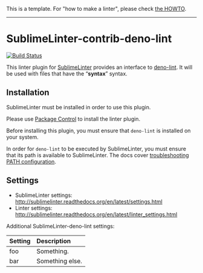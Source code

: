 This is a template. For "how to make a linter", please check [the HOWTO](HOWTO.md).

-----------------------------------------------------------------

SublimeLinter-contrib-deno-lint
================================

[![Build Status](https://travis-ci.org/SublimeLinter/SublimeLinter-contrib-deno-lint.svg?branch=master)](https://travis-ci.org/SublimeLinter/SublimeLinter-contrib-deno-lint)

This linter plugin for [SublimeLinter](https://github.com/SublimeLinter/SublimeLinter) provides an interface to [deno-lint](__linter_homepage__). It will be used with files that have the “__syntax__” syntax.

## Installation
SublimeLinter must be installed in order to use this plugin. 

Please use [Package Control](https://packagecontrol.io) to install the linter plugin.

Before installing this plugin, you must ensure that `deno-lint` is installed on your system.

In order for `deno-lint` to be executed by SublimeLinter, you must ensure that its path is available to SublimeLinter. The docs cover [troubleshooting PATH configuration](http://sublimelinter.readthedocs.io/en/latest/troubleshooting.html#finding-a-linter-executable).

## Settings
- SublimeLinter settings: http://sublimelinter.readthedocs.org/en/latest/settings.html
- Linter settings: http://sublimelinter.readthedocs.org/en/latest/linter_settings.html

Additional SublimeLinter-deno-lint settings:

|Setting|Description    |
|:------|:--------------|
|foo    |Something.     |
|bar    |Something else.|
